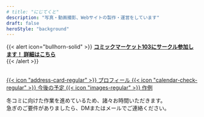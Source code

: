 ```yaml
---
# title: "にじてくと"
description: "写真・動画撮影、Webサイトの製作・運営をしています"
draft: false
heroStyle: "background"
---
```


<style>
.top-btn{
  width:100%;
  padding: 0.5em;
  display: inline-block;
  color: #FFF;
}
.top-twbtn {
  width: 170px;
  margin-left: auto;
  margin-right: auto;
}
</style>

{{< alert icon="bullhorn-solid" >}}
**[コミックマーケット103にサークル参加します！ 詳細はこちら](/posts/2023/111001/)**   
{{< /alert >}}

<br>

<div class="w-full grid gap-4 sm:grid-cols-2 md:grid-cols-3">
<a class="!rounded-md bg-primary-600 px-4 py-3 !text-neutral !no-underline hover:!bg-primary-500 dark:bg-primary-800 dark:hover:!bg-primary-700" href="/about/">
{{< icon "address-card-regular" >}}
プロフィール
</a>
<a class="!rounded-md bg-primary-600 px-4 py-3 !text-neutral !no-underline hover:!bg-primary-500 dark:bg-primary-800 dark:hover:!bg-primary-700" href="/eventlist/">
{{< icon "calendar-check-regular" >}}
今後の予定
</a>
<a class="!rounded-md bg-primary-600 px-4 py-3 !text-neutral !no-underline hover:!bg-primary-500 dark:bg-primary-800 dark:hover:!bg-primary-700" href="https://twitter.com/search?q=%4098tml%20filter%3Amedia%20min_retweets%3A5%20-from%3A98tml&f=image" target="_blank">
{{< icon "images-regular" >}}
作例
</a>
</div>

<span>冬コミに向けた作業を進めているため、諸々お時間いただきます。  
急ぎのご要件がありましたら、DMまたはメールでご連絡ください。</span>